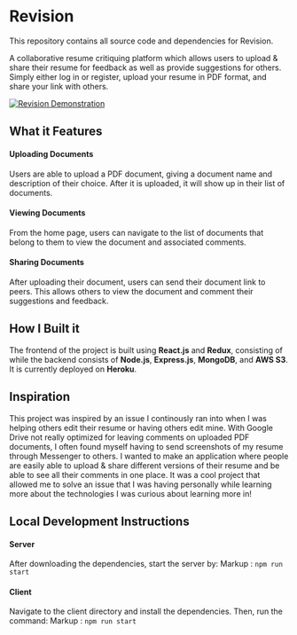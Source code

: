 # Revision

This repository contains all source code and dependencies for Revision.

A collaborative resume critiquing platform which allows users to upload &amp; share their resume for feedback as well as provide suggestions for others. Simply either log in or register, upload your resume in PDF format, and share your link with others.

[![Revision Demonstration](https://i.imgur.com/G5d90RD.png)](https://www.youtube.com/watch?v=dQMEcFemVak)

## What it Features ##
#### Uploading Documents ####
Users are able to upload a PDF document, giving a document name and description of their choice. After it is uploaded, it will show up in their list of documents.
 
#### Viewing Documents ####
From the home page, users can navigate to the list of documents that belong to them to view the document and associated comments.
 
#### Sharing Documents ####
After uploading their document, users can send their document link to peers. This allows others to view the document and comment their suggestions and feedback.
 
## How I Built it ##
 
The frontend of the project is built using **React.js** and **Redux**, consisting of while the backend consists of **Node.js**, **Express.js**, **MongoDB**, and **AWS S3**. It is currently deployed on **Heroku**.
 
## Inspiration ##
 
This project was inspired by an issue I continously ran into when I was helping others edit their resume or having others edit mine. With Google Drive not really optimized for leaving comments on uploaded PDF documents, I often found myself having to send screenshots of my resume through Messenger to others. I wanted to make an application where people are easily able to upload &amp; share different versions of their resume and be able to see all their comments in one place. It was a cool project that allowed me to solve an issue that I was having personally while learning more about the technologies I was curious about learning more in!
 
## Local Development Instructions ##
 
#### Server ####
After downloading the dependencies, start the server by: 
Markup :  `npm run start`
 
#### Client ####
Navigate to the client directory and install the dependencies. Then, run the command:
Markup : `npm run start`

 

